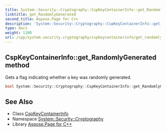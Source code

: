 ```yaml
---
title: System::Security::Cryptography::CspKeyContainerInfo::get_RandomlyGenerated method
linktitle: get_RandomlyGenerated
second_title: Aspose.Page for C++
description: 'System::Security::Cryptography::CspKeyContainerInfo::get_RandomlyGenerated method. Gets a flag indicating whether a key was randomly generated in C++.'
type: docs
weight: 1100
url: /cpp/system.security.cryptography/cspkeycontainerinfo/get_randomlygenerated/
---
```

## CspKeyContainerInfo::get_RandomlyGenerated method


Gets a flag indicating whether a key was randomly generated.

```cpp
bool System::Security::Cryptography::CspKeyContainerInfo::get_RandomlyGenerated() const
```

## See Also

* Class [CspKeyContainerInfo](../)
* Namespace [System::Security::Cryptography](../../)
* Library [Aspose.Page for C++](../../../)
